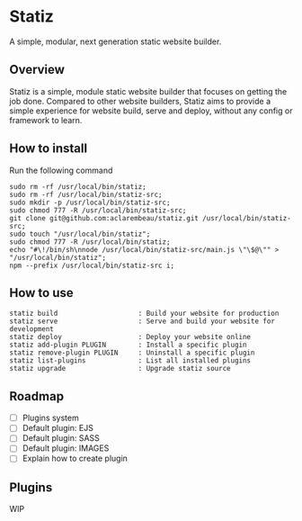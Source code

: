 # Statiz 
A simple, modular, next generation static website builder. 

## Overview 

Statiz is a simple, module static website builder that focuses on getting the job done. 
Compared to other website builders, Statiz aims to provide a simple experience for website build, serve and deploy, without 
any config or framework to learn. 

## How to install

Run the following command

```
sudo rm -rf /usr/local/bin/statiz;
sudo rm -rf /usr/local/bin/statiz-src;
sudo mkdir -p /usr/local/bin/statiz-src; 
sudo chmod 777 -R /usr/local/bin/statiz-src;
git clone git@github.com:aclarembeau/statiz.git /usr/local/bin/statiz-src; 
sudo touch "/usr/local/bin/statiz";
sudo chmod 777 -R /usr/local/bin/statiz;
echo "#\!/bin/sh\nnode /usr/local/bin/statiz-src/main.js \"\$@\"" > "/usr/local/bin/statiz";
npm --prefix /usr/local/bin/statiz-src i;  
```

## How to use

```
statiz build                    : Build your website for production
statiz serve                    : Serve and build your website for development
statiz deploy                   : Deploy your website online
statiz add-plugin PLUGIN        : Install a specific plugin
statiz remove-plugin PLUGIN     : Uninstall a specific plugin
statiz list-plugins             : List all installed plugins
statiz upgrade                  : Upgrade statiz source 
```

## Roadmap 

- [ ] Plugins system 
- [ ] Default plugin: EJS 
- [ ] Default plugin: SASS
- [ ] Default plugin: IMAGES 
- [ ] Explain how to create plugin 

## Plugins

WIP 
